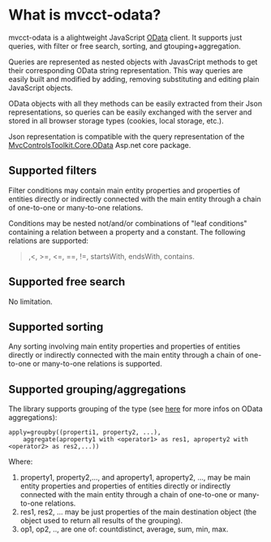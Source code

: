 # What is mvcct-odata?
mvcct-odata is a alightweight JavaScript [OData](http://www.odata.org/) client. It supports just queries, with filter or free search,
sorting, and gtouping+aggregation.

Queries are represented as nested objects with JavasCript methods to get their corresponding OData string representation.
This way queries are easily built and modified by adding, removing substituting and editing plain JavaScript objects.

OData objects with all they methods can be easily extracted from their Json representations, 
so queries can be easily exchanged with the server and stored in all browser storage types
(cookies, local storage, etc.).

Json representation is compatible with the query representation of the [MvcControlsToolkit.Core.OData](https://github.com/MvcControlsToolkit/MvcControlsToolkit.Core/tree/master/src/MvcControlsToolkit.Core.OData) 
Asp.net core package.

## Supported filters
Filter conditions may contain main entity properties and properties of entities directly or indirectly connected with the main entity through a chain of one-to-one or
many-to-one relations.

Conditions may be nested not/and/or combinations of "leaf conditions" containing a relation between a property 
and a constant. The following relations are supported:
>,<, >=, <=, ==, !=, startsWith, endsWith, contains.

## Supported free search
No limitation.

## Supported sorting
Any sorting involving main entity properties and properties of entities directly or indirectly connected with the main entity through a chain of one-to-one or
many-to-one relations is supported.

## Supported grouping/aggregations

The library supports grouping of the type (see [here](http://docs.oasis-open.org/odata/odata-data-aggregation-ext/v4.0/cs01/odata-data-aggregation-ext-v4.0-cs01.html#_Toc378326304) for more infos on OData aggregations):

```
apply=groupby((properti1, property2, ...), 
    aggregate(aproperty1 with <operator1> as res1, aproperty2 with <operator2> as res2,...))

```
Where:
1. property1, property2,..., and aproperty1, aproperty2, ..., may be main entity properties and properties of entities directly or indirectly connected with the main entity through a chain of one-to-one or
many-to-one relations.
2. res1, res2, ... may be just properties of the main destination object (the object used to return all results of the grouping).
3. op1, op2, .., are one of: countdistinct, average, sum, min, max.

 





  